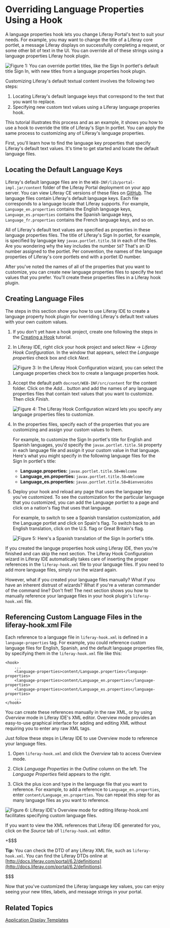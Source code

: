 # Overriding Language Properties Using a Hook [](id=overriding-language-properties-using-a-hook)

A language properties hook lets you change Liferay Portal's text to suit your
needs. For example, you may want to change the title of a Liferay core portlet,
a message Liferay displays on successfully completing a request, or some other
bit of text in the UI. You can override all of these strings using a language
properties Liferay hook plugin. 

![Figure 1: You can override portlet titles, like the Sign In portlet's default title *Sign In*, with new titles from a language properties hook plugin.](../../images/override-sign-in-en.png)

Customizing Liferay's default textual content involves the following two steps:

1. Locating Liferay's default language keys that correspond to the text that you
want to replace.
2. Specifying new custom text values using a Liferay language properies hook.

This tutorial illustrates this process and as an example, it shows you how to
use a hook to override the title of Liferay's Sign In portlet. You can apply the
same process to customizing any of Liferay's language properties. 

First, you'll learn how to find the language key properties that specify
Liferay's default text values. It's time to get started and locate the default
language files. 

## Locating the Default Language Keys

Liferay's default language files are in the `WEB-INF/lib/portal-impl.jar/content` 
folder of the Liferay Portal deployment on your app server. You can view Liferay
CE versions of these files on [GitHub](https://github.com/liferay/liferay-portal). The language files 
contain Liferay's default language keys. Each file corresponds to a language locale
that Liferay supports. For example, `Language_en.properties` contains the English 
language keys, `Language_es.properties` contains the Spanish language keys, 
`Language_fr.properties` contains the French language keys, and so on.

All of Liferay's default text values are specified as properties in these
language properties files. The title of Liferay's Sign In portlet, for example,
is specified by language key `javax.portlet.title.58` in each of the files. Are
you wondering why the key includes the number `58`? That's an ID number assigned
to the portlet. Per convention, the names of the language properties of
Liferay's core portlets end with a portlet ID number. 

After you've noted the names of all of the properties that you want to
customize, you can create new language properties files to specify the text
values that you prefer. You'll create these properties files in a Liferay hook
plugin. 

## Creating Language Files

The steps in this section show you how to use Liferay IDE to create a language
property hook plugin for overriding Liferay's default text values with your own
custom values. 

1.  If you don't yet have a hook project, create one following the steps in the 
	[Creating a Hook](https://www-ldn.liferay.com/develop/tutorials/-/knowledge_base/creating-a-hook-lp-6-2-develop-tutorial) tutorial.

2.  In Liferay IDE, right click your hook project and select 
	*New* &rarr; *Liferay Hook Configuration*. In the window that appears,
	select the *Language properties* check box and click *Next*.
	
	![Figure 3: In the Liferay Hook Configuration wizard, you can select the *Language properties* check box to create a language properties hook.](../../images/new-hook-configuration-language.png)

3.	Accept the default path `docroot/WEB-INF/src/content` for the content 
	folder. Click on the *Add...* button and add the names of any language
	properties files that contain text values that you want to customize. Then
	click *Finish*. 
	
	![Figure 4: The Liferay Hook Configuration wizard lets you specify any language properties files to customize.](../../images/new-hook-configuration-language-files.png)

4.  In the properties files, specify each of the properties that you are
    customizing and assign your custom values to them. 

    For example, to customize the Sign In portlet's title for English and
    Spanish languages, you'd specify the `javax.portlet.title.58` property in
    each language file and assign it your custom value in that language. Here's
    what you might specify in the following language files for the Sign In
    portlet's title: 

    - **Language.properties:** `javax.portlet.title.58=Welcome` 
    - **Language_en.properties:** `javax.portlet.title.58=Welcome`
    - **Language_es.properties:** `javax.portlet.title.58=Bienvenidos` 
	
5.  Deploy your hook and reload any page that uses the language key you've
    customized. To see the customization for the particular language that you
	customized, you can add the Language portlet to a page and click on a
	nation's flag that uses that language. 

	For example, to switch to see a Spanish translation customization, add the
	Language portlet and click on Spain's flag. To switch back to an English
	translation, click on the U.S. flag or Great Britain's flag.

	![Figure 5: Here's a Spanish translation of the Sign In portlet's title.](../../images/override-sign-in-es.png)
	
If you created the languge properties hook using Liferay IDE, then you're finished and can skip 
the next section. The Liferay Hook Configuration wizard in Liferay IDE 
automatically takes care of inserting the proper references in the `liferay-hook.xml` file to your language 
files. If you need to add more language files, simply run 
the wizard again.

However, what if you created your language files manually? What if you have an 
inherent distrust of wizards? What if you're a veteran commander of the command 
line? Don't fret! The next section shows you how to manually reference your 
language files in your hook plugin's `liferay-hook.xml` file.

## Referencing Custom Language Files in the liferay-hook.xml File

Each reference to a language file in `liferay-hook.xml` is defined in a
`language-properties` tag. For example, you could reference custom language
files for English, Spanish, and the default language properties file, by
specifying them in the `liferay-hook.xml` file like this:

    <hook>
        ...
        <language-properties>content/Language.properties</language-properties>
        <language-properties>content/Language_en.properties</language-properties>
        <language-properties>content/Language_es.properties</language-properties>
        ...
    </hook>

You can create these references manually in the raw XML, or by using  
*Overview* mode in Liferay IDE's XML editor. Overview mode provides an easy-to-use graphical 
interface for adding and editing XML without requiring you to 
enter any raw XML tags. 

Just follow these steps in Liferay IDE to use Overview mode to reference your 
language files.

1.  Open `liferay-hook.xml` and click the *Overview* tab to access Overview 
	mode.
	
2.  Click *Language Properties* in the *Outline* column on the left. The 
	*Language Properties* field appears to the right.

3.  Click the plus icon and type in the language file that you want to 
	reference. For example, to add a reference to `Language_en.properties`, 
	enter `content/Language_en.properties`. You can repeat this step for as many 
	language files as you want to reference.

![Figure 6: Liferay IDE's Overview mode for editing `liferay-hook.xml` facilitates specifying custom language files.](../../images/overview-mode-language-props.png)
	
If you want to view the XML references that Liferay IDE generated for you, 
click on the *Source* tab of `liferay-hook.xml` editor.

+$$$

**Tip:** You can check the DTD of any Liferay
 XML file, such as `liferay-hook.xml`.  You can find the Liferay DTDs
 online at [http://docs.liferay.com/portal/6.2/definitions](http://docs.liferay.com/portal/6.2/definitions).

$$$

Now that you've customized the Liferay language key values, you can enjoy seeing
your new titles, labels, and message strings in your portal. 

## Related Topics

[Application Display Templates](/develop/tutorials/-/knowledge_base/application-display-templates)

<!-- TODO Activate topic link when the tutorial is available.
[Extending your Indexer Post Processor Using a Hook](https://www-ldn.liferay.com/develop/tutorials/-/knowledge_base/extend-indexer-post-processor-hook)
-->

